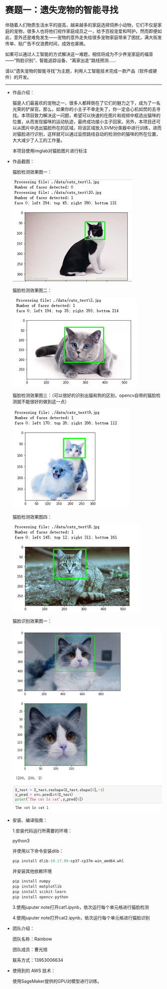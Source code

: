 # 赛题一：遗失宠物的智能寻找

伴随着人们物质生活水平的提高，越来越多的家庭选择饲养小动物，它们不仅是家庭的宠物，很多人也将他们视作家庭成员之一，给予百般宠爱和呵护。然而即便如此，意外还是难免发生——宠物的意外走失给很多宠物家庭带来了困扰，满大街发传单、贴广告不仅浪费时间，成效也甚微。

如果可以通过人工智能的方式解决这一难题，相信将成为不少养宠家庭的福音——“狗脸识别”、智能追踪设备、“离家出走”路线预测……

请以“遗失宠物的智能寻找”为主题，利用人工智能技术完成一款产品（软件或硬件）的开发。

---

* 作品介绍：

  猫是人们最喜欢的宠物之一，很多人都拜倒在了它们的魅力之下，成为了一名光荣的铲屎官。那么，如果你的小主子不幸走失了，你一定会心机如焚的去寻找。本项目致力解决这一问题，希望可以快速的在图片和视频中框选出猫咪的位置，从而发现猫咪的运动轨迹，最终成功接小主子回家。另外，本项目还可以从图片中选出猫脸所在的区域，将该区域放入SVM分类器中进行训练，进而对猫脸进行识别，这样就可以通过监控路线自动的检测你的猫咪的所在位置，大大减少了人工的工作量。

  本项目使用imglab对猫脸图片进行标注

* 作品截图：

  猫脸检测效果图一：

  ![1](https://github.com/CCCGX/aws-hackathon-2020/blob/master/1%20%E9%81%97%E5%A4%B1%E5%AE%A0%E7%89%A9%E7%9A%84%E6%99%BA%E8%83%BD%E5%AF%BB%E6%89%BE/%E7%8C%AB%E8%84%B8%E6%A3%80%E6%B5%8B%E5%8F%8A%E8%AF%86%E5%88%AB%20-%20Rainbow/res1.png?raw=true)

  猫脸检测效果图二：

  ![2](https://github.com/CCCGX/aws-hackathon-2020/blob/master/1%20%E9%81%97%E5%A4%B1%E5%AE%A0%E7%89%A9%E7%9A%84%E6%99%BA%E8%83%BD%E5%AF%BB%E6%89%BE/%E7%8C%AB%E8%84%B8%E6%A3%80%E6%B5%8B%E5%8F%8A%E8%AF%86%E5%88%AB%20-%20Rainbow/res2.png?raw=true)

  猫脸检测效果图三：（可以很好的识别出猫和狗的区别，opencv自带的猫脸检测就不能很好的做到这一点）

  ![3](https://github.com/CCCGX/aws-hackathon-2020/blob/master/1%20%E9%81%97%E5%A4%B1%E5%AE%A0%E7%89%A9%E7%9A%84%E6%99%BA%E8%83%BD%E5%AF%BB%E6%89%BE/%E7%8C%AB%E8%84%B8%E6%A3%80%E6%B5%8B%E5%8F%8A%E8%AF%86%E5%88%AB%20-%20Rainbow/res3.png?raw=true)

  猫脸检测效果图四：

  ![4](https://github.com/CCCGX/aws-hackathon-2020/blob/master/1%20%E9%81%97%E5%A4%B1%E5%AE%A0%E7%89%A9%E7%9A%84%E6%99%BA%E8%83%BD%E5%AF%BB%E6%89%BE/%E7%8C%AB%E8%84%B8%E6%A3%80%E6%B5%8B%E5%8F%8A%E8%AF%86%E5%88%AB%20-%20Rainbow/res4.png?raw=true)

  猫脸识别效果图一：

  ![4](https://github.com/CCCGX/aws-hackathon-2020/blob/master/1%20%E9%81%97%E5%A4%B1%E5%AE%A0%E7%89%A9%E7%9A%84%E6%99%BA%E8%83%BD%E5%AF%BB%E6%89%BE/%E7%8C%AB%E8%84%B8%E6%A3%80%E6%B5%8B%E5%8F%8A%E8%AF%86%E5%88%AB%20-%20Rainbow/res5.png?raw=true)

* 安装、编译指南：

  1.安装代码运行所需要的环境：

  python3

  并使用以下命令安装dlib：
  
  ```python
  pip install dlib-19.17.99-cp37-cp37m-win_amd64.whl
  ```
  并安装其他依赖环境
  
   ```python
  pip install numpy
  pip install matplotlib
  pip install scikit-learn
  pip install opencv-python
   ```
  3.使用juputer note打开cat1.ipynb，依次运行每个单元格进行猫脸检测
  
  4.使用juputer note打开cat2.ipynb，依次运行每个单元格进行猫脸识别
  
* 团队介绍：

  团队名称：Rainbow

  团队成员：曹光旭

  联系方式：13953006634

* 使用到的 AWS 技术：

  使用SageMaker提供的GPU对模型进行训练。
